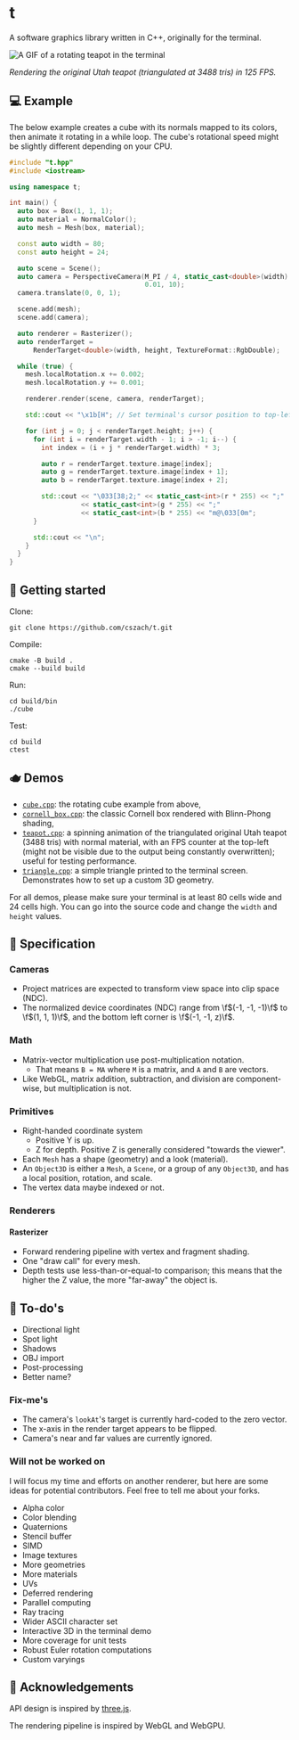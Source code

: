 # t

A software graphics library written in C++, originally for the terminal.

![A GIF of a rotating teapot in the terminal](img/teapot.gif)

_Rendering the original Utah teapot (triangulated at 3488 tris) in 125 FPS._

## 💻 Example

The below example creates a cube with its normals mapped to its colors, then
animate it rotating in a while loop. The cube's rotational speed might be
slightly different depending on your CPU.

```cpp
#include "t.hpp"
#include <iostream>

using namespace t;

int main() {
  auto box = Box(1, 1, 1);
  auto material = NormalColor();
  auto mesh = Mesh(box, material);

  const auto width = 80;
  const auto height = 24;

  auto scene = Scene();
  auto camera = PerspectiveCamera(M_PI / 4, static_cast<double>(width) / height,
                                  0.01, 10);
  camera.translate(0, 0, 1);

  scene.add(mesh);
  scene.add(camera);

  auto renderer = Rasterizer();
  auto renderTarget =
      RenderTarget<double>(width, height, TextureFormat::RgbDouble);

  while (true) {
    mesh.localRotation.x += 0.002;
    mesh.localRotation.y += 0.001;

    renderer.render(scene, camera, renderTarget);

    std::cout << "\x1b[H"; // Set terminal's cursor position to top-left corner

    for (int j = 0; j < renderTarget.height; j++) {
      for (int i = renderTarget.width - 1; i > -1; i--) {
        int index = (i + j * renderTarget.width) * 3;

        auto r = renderTarget.texture.image[index];
        auto g = renderTarget.texture.image[index + 1];
        auto b = renderTarget.texture.image[index + 2];

        std::cout << "\033[38;2;" << static_cast<int>(r * 255) << ";"
                  << static_cast<int>(g * 255) << ";"
                  << static_cast<int>(b * 255) << "m@\033[0m";
      }

      std::cout << "\n";
    }
  }
}
```

## 🏃 Getting started

Clone:

```
git clone https://github.com/cszach/t.git
```

Compile:

```
cmake -B build .
cmake --build build
```

Run:

```
cd build/bin
./cube
```

Test:

```
cd build
ctest
```

## 🫖 Demos

- [`cube.cpp`](src/cube.cpp): the rotating cube example from above,
- [`cornell_box.cpp`](src/cornell_box.cpp): the classic Cornell box rendered
  with Blinn-Phong shading,
- [`teapot.cpp`](src/teapot.cpp): a spinning animation of the triangulated
  original Utah teapot (3488 tris) with normal material, with an FPS counter at
  the top-left (might not be visible due to the output being constantly
  overwritten); useful for testing performance.
- [`triangle.cpp`](src/triangle.cpp): a simple triangle printed to the terminal
  screen. Demonstrates how to set up a custom 3D geometry.

For all demos, please make sure your terminal is at least 80 cells wide and 24
cells high. You can go into the source code and change the `width` and `height`
values.

## 📜 Specification

### Cameras

- Project matrices are expected to transform view space into clip space (NDC).
- The normalized device coordinates (NDC) range from \f$(-1, -1, -1)\f$ to
  \f$(1, 1, 1)\f$, and the bottom left corner is \f$(-1, -1, z)\f$.

### Math

- Matrix-vector multiplication use post-multiplication notation.
  - That means `B = MA` where `M` is a matrix, and `A` and `B` are vectors.
- Like WebGL, matrix addition, subtraction, and division are component-wise,
  but multiplication is not.

### Primitives

- Right-handed coordinate system
  - Positive Y is up.
  - Z for depth. Positive Z is generally considered "towards the viewer".
- Each `Mesh` has a shape (geometry) and a look (material).
- An `Object3D` is either a `Mesh`, a `Scene`, or a group of any `Object3D`, and
  has a local position, rotation, and scale.
- The vertex data maybe indexed or not.

### Renderers

#### Rasterizer

- Forward rendering pipeline with vertex and fragment shading.
- One "draw call" for every mesh.
- Depth tests use less-than-or-equal-to comparison; this means that the higher
  the Z value, the more "far-away" the object is.

## 🚧 To-do's

- Directional light
- Spot light
- Shadows
- OBJ import
- Post-processing
- Better name?

### Fix-me's

- The camera's `lookAt`'s target is currently hard-coded to the zero vector.
- The x-axis in the render target appears to be flipped.
- Camera's near and far values are currently ignored.

### Will not be worked on

I will focus my time and efforts on another renderer, but here are some ideas
for potential contributors. Feel free to tell me about your forks.

- Alpha color
- Color blending
- Quaternions
- Stencil buffer
- SIMD
- Image textures
- More geometries
- More materials
- UVs
- Deferred rendering
- Parallel computing
- Ray tracing
- Wider ASCII character set
- Interactive 3D in the terminal demo
- More coverage for unit tests
- Robust Euler rotation computations
- Custom varyings

## 🙌 Acknowledgements

API design is inspired by [three.js](https://threejs.org).

The rendering pipeline is inspired by WebGL and WebGPU.
